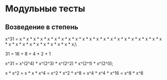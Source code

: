 # Модульные тесты

## Возведение в степень

x^31 = x * x * x * x * x * x * x * x * x * x * x * x * x * x * x * x * x * x * x * x * x * x * x * x * x * x * x * x * x * x * x;\

31 = 16 + 8 + 4 + 2 + 1

x^31 = x^(2^4) * x^(2^3) * x^(2^2) * x^(2^1) * x^(2^0);

x
*
x^2 = x * x
*
x^4 = x^2 * x^2
*
x^8 = x^4 * x^4
*
x^16 = x^8 * x^8